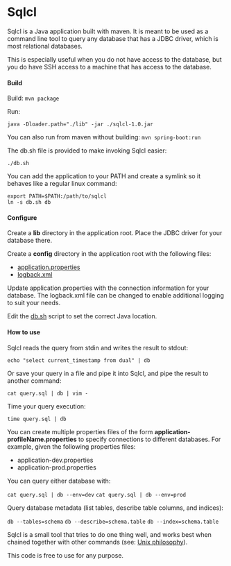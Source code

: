 # Sqlcl

Sqlcl is a Java application built with maven. It is meant to be used as a command line tool to query any database that has a JDBC driver, which is most relational databases.

This is especially useful when you do not have access to the database, but you do have SSH access to a machine that has access to the database.

#### Build

Build: ```mvn package```

Run:

```java -Dloader.path="./lib" -jar ./sqlcl-1.0.jar```

You can also run from maven without building: ```mvn spring-boot:run```

The db.sh file is provided to make invoking Sqlcl easier:

```./db.sh```

You can add the application to your PATH and create a symlink so it behaves like a regular linux command:

```
export PATH=$PATH:/path/to/sqlcl
ln -s db.sh db
```

#### Configure

Create a **lib** directory in the application root. Place the JDBC driver for your database there.

Create a **config** directory in the application root with the following files:

* [application.properties](https://github.com/travistynes/sqlcl/blob/master/src/main/resources/application.properties)
* [logback.xml](https://github.com/travistynes/sqlcl/blob/master/src/main/resources/logback.xml)

Update application.properties with the connection information for your database. The logback.xml file can be changed to enable additional logging to suit your needs.

Edit the [db.sh](https://github.com/travistynes/sqlcl/blob/master/db.sh) script to set the correct Java location.

#### How to use

Sqlcl reads the query from stdin and writes the result to stdout:

```echo "select current_timestamp from dual" | db```

Or save your query in a file and pipe it into Sqlcl, and pipe the result to another command:

```cat query.sql | db | vim -```

Time your query execution:

```time query.sql | db```

You can create multiple properties files of the form **application-profileName.properties** to specify connections to different databases. For example, given the following properties files:

* application-dev.properties
* application-prod.properties

You can query either database with:

```cat query.sql | db --env=dev```
```cat query.sql | db --env=prod```

Query database metadata (list tables, describe table columns, and indices):

```db --tables=schema```
```db --describe=schema.table```
```db --index=schema.table```

Sqlcl is a small tool that tries to do one thing well, and works best when chained together with other commands (see: [Unix philosophy](https://en.wikipedia.org/wiki/Unix_philosophy)).

This code is free to use for any purpose.
